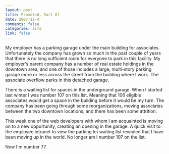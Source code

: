 ```yaml
--- 
layout: post
title: Promoted, Sort Of
date: 2007-12-4
comments: false
categories: life
link: false
---
```

My employer has a parking garage under the main building for associates.  Unfortunately the company has grown so much in the past couple of years that there is no long sufficient room for everyone to park in this facility.  My employer's parent company has a number of real estate holdings in the downtown area, and one of those includes a large, multi-story parking garage more or less across the street from the building where I work.  The associate overflow parks in this detached garage.

There is a waiting list for spaces in the underground garage.  When I started last winter I was number 107 on this list.  Meaning that 106 eligible associates would get a space in the building before it would be my turn.  The company has been going through some reorganizations, moving associates between the two downtown locations, and there has been some attrition.

This week one of the web developers with whom I am acquainted is moving on to a new opportunity, creating an opening in the garage.  A quick visit to the employee intranet to view the parking lot waiting list revealed that I have been moving up in the world.  No longer am I number 107 on the list.

Now I'm number 77.
